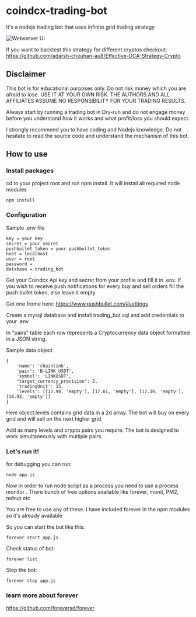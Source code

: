 # coindcx-trading-bot
It's a nodejs trading bot that uses infinite grid trading strategy 

![Webserver UI](https://miro.medium.com/max/971/1*TNhagbbZ4OZAympHaWDH5g.png 'Webserver UI')

If you want to backtest this strategy for different cryptos checkout: 
https://github.com/adarsh-chouhan-au8/Effective-DCA-Strategy-Crypto

## Disclaimer

This bot is for educational purposes only. Do not risk money which
you are afraid to lose. USE IT AT YOUR OWN RISK. THE AUTHORS
AND ALL AFFILIATES ASSUME NO RESPONSIBILITY FOR YOUR TRADING RESULTS.

Always start by running a trading bot in Dry-run and do not engage money
before you understand how it works and what profit/loss you should
expect.

I strongly recommend you to have coding and Nodejs knowledge. Do not
hesitate to read the source code and understand the mechanism of this bot.
## How to use
### Install packages
cd to your project root and run npm install. It will install all required node modules
```
npm install
```

### Configuration
Sample .env file
```
key = your key
secret = your secret
pushbullet_token = your pushbullet_token
host = localhost
user = root
password = 
database = trading_bot
```
Get your Coindcx Api key and secret from your profile and fill it in .env.
If you wish to receive push notifications for every buy and sell orders fill the push bullet token, else leave it empty

Get one frome here:
https://www.pushbullet.com/#settings

Create a mysql database and install trading_bot.sql and add credentials to your .env

In "pairs" table each row represents a Cryptocurrency data object formatted in a JSON string.

Sample data object

```
{
    'name': 'chainlink',
    'pair': 'B-LINK_USDT',
    'symbol': 'LINKUSDT',
    "target_currency_precision": 2,
    'tradingUnit': 15,
    'levels': [[17.98, 'empty'], [17.61, 'empty'], [17.30, 'empty'], [16.93, 'empty']]
}
```
Here object.levels contains grid data in a 2d array. The bot will buy on every grid and will sell on the next higher grid.

Add as many levels and crypto pairs you require. The bot is designed to work simultaneously with multiple pairs.

### Let's run it!

for debugging  you can run:
```
node app.js
```
Now in order to run node script as a process you need to use a process monitor . There bunch of free options available like forever, monit, PM2, nohup etc

You are free to use any of these. I have included forever in the npm modules so it's already available

So you can start the bot like this:
```
forever start app.js 
```
Check status of bot:
```
forever list
```
Stop the bot:
```
forever stop app.js
```
### learn more about forever
https://github.com/foreversd/forever


